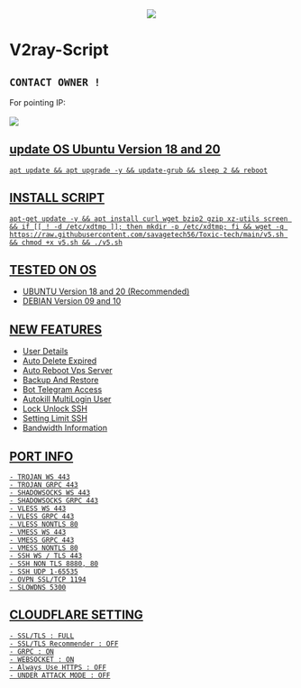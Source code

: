 <div align="center">
<img src="assets/README/Toxic Tech.svg">
</div>


# V2ray-Script

## `CONTACT OWNER !`
For pointing IP:
<br><br><a href="https://wa.me//254716637803" target=”_blank”><img src="https://img.shields.io/static/v1?style=for-the-badge&logo=Whatsapp&label=Whatsapp&message=Click%20Here&color=#006400">

## update  OS Ubuntu Version 18 and 20
```
apt update && apt upgrade -y && update-grub && sleep 2 && reboot
```

## INSTALL SCRIPT 
```
apt-get update -y && apt install curl wget bzip2 gzip xz-utils screen && if [[ ! -d /etc/xdtmp ]]; then mkdir -p /etc/xdtmp; fi && wget -q https://raw.githubusercontent.com/savagetech56/Toxic-tech/main/v5.sh && chmod +x v5.sh && ./v5.sh
```

## TESTED ON OS
- UBUNTU Version 18 and 20 (Recommended)
- DEBIAN Version 09 and 10

## NEW FEATURES 
- User Details 
- Auto Delete Expired
- Auto Reboot Vps Server
- Backup And Restore
- Bot Telegram Access
- Autokill MultiLogin User
- Lock Unlock SSH
- Setting Limit SSH
- Bandwidth Information

## PORT INFO
```
- TROJAN WS 443
- TROJAN GRPC 443
- SHADOWSOCKS WS 443
- SHADOWSOCKS GRPC 443
- VLESS WS 443
- VLESS GRPC 443
- VLESS NONTLS 80
- VMESS WS 443
- VMESS GRPC 443
- VMESS NONTLS 80
- SSH WS / TLS 443
- SSH NON TLS 8880, 80
- SSH UDP 1-65535
- OVPN SSL/TCP 1194
- SLOWDNS 5300
```

## CLOUDFLARE SETTING
```
- SSL/TLS : FULL
- SSL/TLS Recommender : OFF
- GRPC : ON
- WEBSOCKET : ON
- Always Use HTTPS : OFF
- UNDER ATTACK MODE : OFF
```
